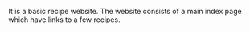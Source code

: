 It is a basic recipe website. The website consists of a main index page which have links to a few recipes. 